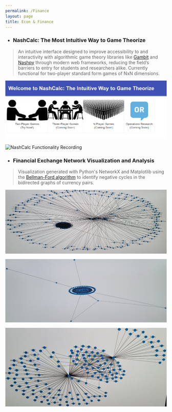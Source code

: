 ```yaml
---
permalink: /Finance
layout: page
title: Econ & Finance
---
```


* ### NashCalc: The Most Intuitive Way to Game Theorize
  
>An intuitive interface designed to improve accessibility to and interactivity with algorithmic game theory libraries like [Gambit](http://www.gambit-project.org/gambit13/pyapi.html) and [Nashpy](https://nashpy.readthedocs.io/en/stable/) through modern web frameworks, reducing the field’s barriers to entry for students and researchers alike. Currently functional for two-player standard form games of NxN dimensions. 

![NashCalc Title Page](/Images/NashCalc1.png)

![NashCalc Functionality Recording](/Images/NashCalc2.gif)

* ### Financial Exchange Network Visualization and Analysis
 
>Visualization generated with Python's NetworkX and Matplotlib using the [Bellman-Ford algorithm](https://en.wikipedia.org/wiki/Bellman%E2%80%93Ford_algorithm) to identify negative cycles in the bidirected graphs of currency pairs.

![Exchange Visualization](/Images/Arbitrage1.jpg)

![Exchange Visualization](/Images/Arbitrage2.jpg)

![Exchange Visualization](/Images/Arbitrage3.jpg)
